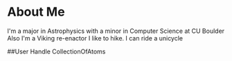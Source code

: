 # About Me
I'm a major in Astrophysics with a minor in Computer Science at CU Boulder
Also I'm a Viking re-enactor
I like to hike.
I can ride a unicycle


##User Handle
CollectionOfAtoms

